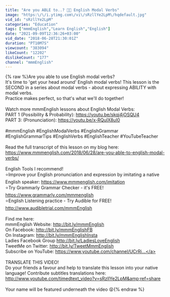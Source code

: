 ```yaml
---
title: "Are you ABLE to..? 💪🏼 English Modal Verbs"
image: "https:\/\/i.ytimg.com\/vi\/sRzllYe2LpM\/hqdefault.jpg"
vid_id: "sRzllYe2LpM"
categories: "Education"
tags: ["mmmEnglish","Learn English","English"]
date: "2021-09-09T12:36:26+03:00"
vid_date: "2018-06-28T21:30:01Z"
duration: "PT10M7S"
viewcount: "383094"
likeCount: "12202"
dislikeCount: "177"
channel: "mmmEnglish"
---
```

{% raw %}Are you able to use English modal verbs? <br />It's time to 'get your head around' English modal verbs! This lesson is the SECOND in a series about modal verbs - about expressing ABILITY with modal verbs. <br />Practice makes perfect, so that's what we'll do together! <br /><br />Watch more mmmEnglish lessons about English Modal Verbs:<br />PART 1 (Possibility &amp; Probability): <a rel="nofollow" target="blank" href="https://youtu.be/skqj4jOSQU4">https://youtu.be/skqj4jOSQU4</a> <br />PART 3: (Pronunciation): <a rel="nofollow" target="blank" href="https://youtu.be/x-RQuIX8uI0">https://youtu.be/x-RQuIX8uI0</a>    <br /><br />#mmmEnglish #EnglishModalVerbs #EnglishGrammar #EnglishGrammarTips #EnglishVerbs #EnglishTeacher #YouTubeTeacher<br /><br />Read the full transcript of this lesson on my blog here: <a rel="nofollow" target="blank" href="https://www.mmmenglish.com/2018/06/28/are-you-able-to-english-modal-verbs/">https://www.mmmenglish.com/2018/06/28/are-you-able-to-english-modal-verbs/</a><br /><br />English Tools I recommend!<br />⭐️Improve your English pronunciation and expression by imitating a native English speaker: <a rel="nofollow" target="blank" href="https://www.mmmenglish.com/imitation">https://www.mmmenglish.com/imitation</a><br />⭐️Try Grammarly Grammar Checker - it's FREE! <a rel="nofollow" target="blank" href="https://www.grammarly.com/mmmenglish">https://www.grammarly.com/mmmenglish</a><br />⭐️English Listening practice - Try Audible for FREE! <a rel="nofollow" target="blank" href="http://www.audibletrial.com/mmmEnglish">http://www.audibletrial.com/mmmEnglish</a> <br /><br />Find me here: <br />mmmEnglish Website: <a rel="nofollow" target="blank" href="http://bit.ly/mmmEnglish">http://bit.ly/mmmEnglish</a> <br />On Facebook: <a rel="nofollow" target="blank" href="http://bit.ly/mmmEnglishFB">http://bit.ly/mmmEnglishFB</a><br />On Instagram: <a rel="nofollow" target="blank" href="http://bit.ly/mmmEnglishInsta">http://bit.ly/mmmEnglishInsta</a> <br />Ladies Facebook Group <a rel="nofollow" target="blank" href="http://bit.ly/LadiesLoveEnglish">http://bit.ly/LadiesLoveEnglish</a> <br />TweetMe on Twitter: <a rel="nofollow" target="blank" href="http://bit.ly/TweetMmmEnglish">http://bit.ly/TweetMmmEnglish</a> <br />Subscribe on YouTube: <a rel="nofollow" target="blank" href="https://www.youtube.com/channel/UCrRi...">https://www.youtube.com/channel/UCrRi...</a><br /><br />TRANSLATE THIS VIDEO!<br />Do your friends a favour and help to translate this lesson into your native language! Contribute subtitles translations here:  <a rel="nofollow" target="blank" href="http://www.youtube.com/timedtext_video?v=sRzllYe2LpM&amp;ref=share">http://www.youtube.com/timedtext_video?v=sRzllYe2LpM&amp;ref=share</a><br /><br />Your name will be featured underneath the video 😝{% endraw %}
